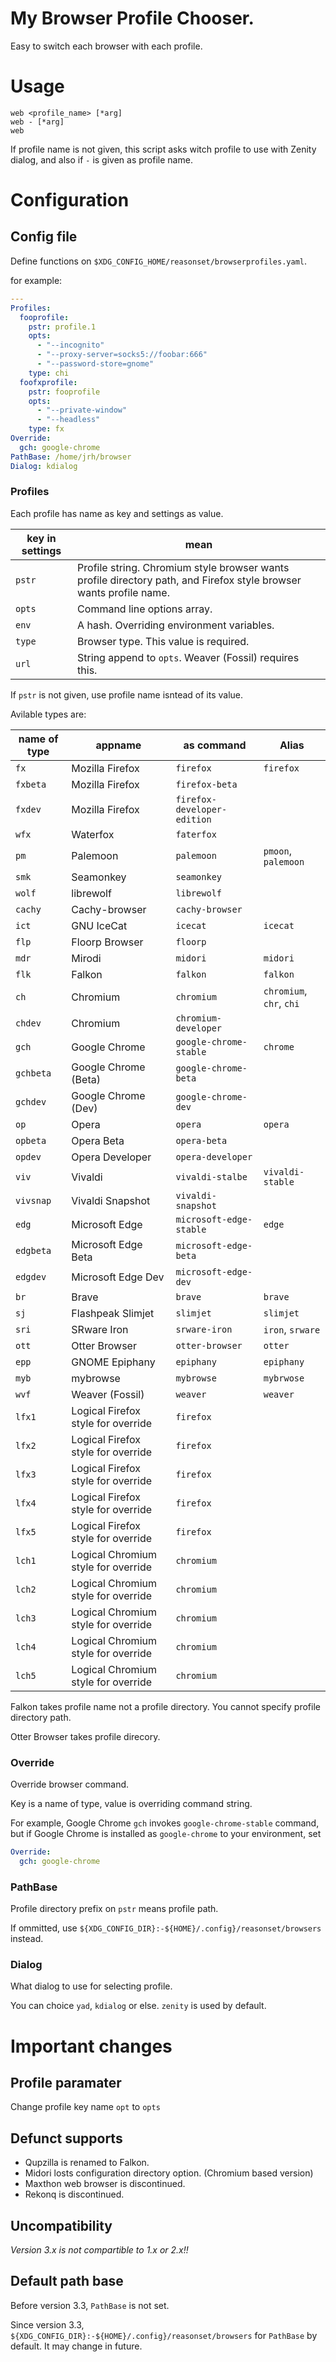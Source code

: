 # My Browser Profile Chooser.

Easy to switch each browser with each profile.

# Usage

```
web <profile_name> [*arg]
web - [*arg]
web
```

If profile name is not given, this script asks witch profile to use with Zenity dialog,
and also if `-` is given as profile name.

# Configuration

## Config file

Define functions on `$XDG_CONFIG_HOME/reasonset/browserprofiles.yaml`.

for example:

```yaml
---
Profiles:
  fooprofile:
    pstr: profile.1
    opts:
      - "--incognito"
      - "--proxy-server=socks5://foobar:666"
      - "--password-store=gnome"
    type: chi
  foofxprofile:
    pstr: fooprofile
    opts:
      - "--private-window"
      - "--headless"
    type: fx
Override:
  gch: google-chrome
PathBase: /home/jrh/browser
Dialog: kdialog
```

### Profiles

Each profile has name as key and settings as value.

|key in settings|mean|
|-------|---------------------------|
|`pstr`|Profile string. Chromium style browser wants profile directory path, and Firefox style browser wants profile name.|
|`opts`|Command line options array.|
|`env`|A hash. Overriding environment variables.|
|`type`|Browser type. This value is required.|
|`url`|String append to `opts`. Weaver (Fossil) requires this.|

If `pstr` is not given, use profile name isntead of its value.

Avilable types are:

|name of type|appname|as command|Alias|
|-----|--------|-----------------|-----------|
|`fx`|Mozilla Firefox|`firefox`|`firefox`|
|`fxbeta`|Mozilla Firefox|`firefox-beta`||
|`fxdev`|Mozilla Firefox|`firefox-developer-edition`||
|`wfx`|Waterfox|`faterfox`||
|`pm`|Palemoon|`palemoon`|`pmoon`, `palemoon`|
|`smk`|Seamonkey|`seamonkey`||
|`wolf`|librewolf|`librewolf`||
|`cachy`|Cachy-browser|`cachy-browser`||
|`ict`|GNU IceCat|`icecat`|`icecat`|
|`flp`|Floorp Browser|`floorp`||
|`mdr`|Mirodi|`midori`|`midori`|
|`flk`|Falkon|`falkon`|`falkon`|
|`ch`|Chromium|`chromium`|`chromium`, `chr`, `chi`|
|`chdev`|Chromium|`chromium-developer`||
|`gch`|Google Chrome|`google-chrome-stable`|`chrome`|
|`gchbeta`|Google Chrome (Beta)|`google-chrome-beta`||
|`gchdev`|Google Chrome (Dev)|`google-chrome-dev`||
|`op`|Opera|`opera`|`opera`|
|`opbeta`|Opera Beta|`opera-beta`||
|`opdev`|Opera Developer|`opera-developer`||
|`viv`|Vivaldi|`vivaldi-stalbe`|`vivaldi-stable`|
|`vivsnap`|Vivaldi Snapshot|`vivaldi-snapshot`||
|`edg`|Microsoft Edge|`microsoft-edge-stable`|`edge`|
|`edgbeta`|Microsoft Edge Beta|`microsoft-edge-beta`||
|`edgdev`|Microsoft Edge Dev|`microsoft-edge-dev`||
|`br`|Brave|`brave`|`brave`|
|`sj`|Flashpeak Slimjet|`slimjet`|`slimjet`|
|`sri`|SRware Iron|`srware-iron`|`iron`, `srware`|
|`ott`|Otter Browser|`otter-browser`|`otter`|
|`epp`|GNOME Epiphany|`epiphany`|`epiphany`|
|`myb`|mybrowse|`mybrowse`|`mybrwose`|
|`wvf`|Weaver (Fossil)|`weaver`|`weaver`|
|`lfx1`|Logical Firefox style for override|`firefox`||
|`lfx2`|Logical Firefox style for override|`firefox`||
|`lfx3`|Logical Firefox style for override|`firefox`||
|`lfx4`|Logical Firefox style for override|`firefox`||
|`lfx5`|Logical Firefox style for override|`firefox`||
|`lch1`|Logical Chromium style for override|`chromium`||
|`lch2`|Logical Chromium style for override|`chromium`||
|`lch3`|Logical Chromium style for override|`chromium`||
|`lch4`|Logical Chromium style for override|`chromium`||
|`lch5`|Logical Chromium style for override|`chromium`||

Falkon takes profile name not a profile directory.
You cannot specify profile directory path.

Otter Browser takes profile direcory.

### Override

Override browser command.

Key is a name of type, value is overriding command string.

For example, Google Chrome `gch` invokes `google-chrome-stable` command,
but if Google Chrome is installed as `google-chrome` to your environment, set

```yaml
Override:
  gch: google-chrome
```

### PathBase

Profile directory prefix on `pstr` means profile path.

If ommitted, use `${XDG_CONFIG_DIR}:-${HOME}/.config}/reasonset/browsers` instead.

### Dialog

What dialog to use for selecting profile.

You can choice `yad`, `kdialog` or else.
`zenity` is used by default.

# Important changes

## Profile paramater

Change profile key name `opt` to `opts`

## Defunct supports

* Qupzilla is renamed to Falkon.
* Midori losts configuration directory option. (Chromium based version)
* Maxthon web browser is discontinued.
* Rekonq is discontinued.

## Uncompatibility

*Version 3.x is not compartible to 1.x or 2.x!!*

## Default path base

Before version 3.3, `PathBase` is not set.

Since version 3.3, `${XDG_CONFIG_DIR}:-${HOME}/.config}/reasonset/browsers` for `PathBase` by default.
It may change in future.
